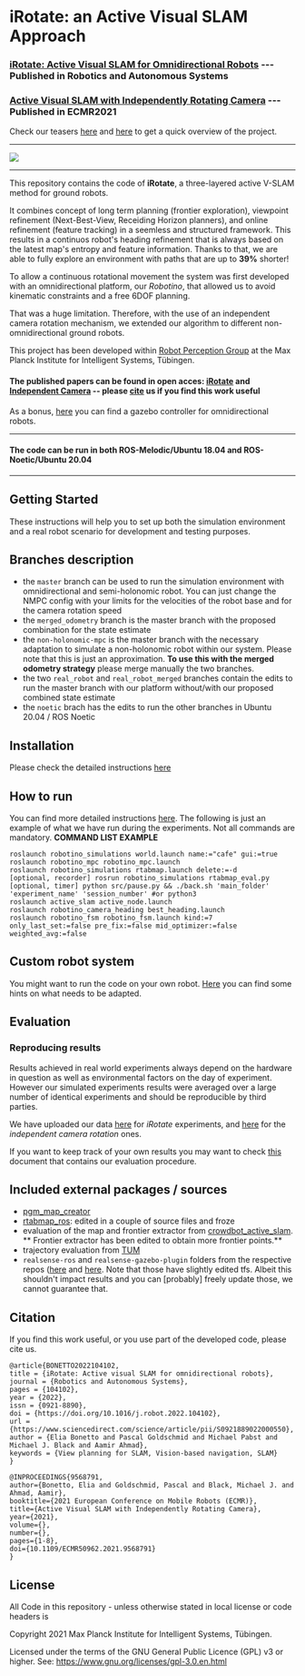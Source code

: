 # iRotate: an Active Visual SLAM Approach

### [iRotate: Active Visual SLAM for Omnidirectional Robots](https://arxiv.org/abs/2103.11641) --- Published in Robotics and Autonomous Systems 
### [Active Visual SLAM with Independently Rotating Camera](https://ieeexplore.ieee.org/document/9568791) --- Published in ECMR2021 

Check our teasers [here](https://www.youtube.com/watch?v=YFD80TxXghk) and [here](https://www.youtube.com/watch?v=syIYP-uxyg0) to get a quick overview of the project.

__________
![](https://user-images.githubusercontent.com/19806758/109616778-dca1b380-7b35-11eb-8071-be8229fbb127.png)
__________

This repository contains the code of **iRotate**, a three-layered active V-SLAM method for ground robots.

It combines concept of long term planning (frontier exploration), viewpoint refinement (Next-Best-View, Receiding Horizon planners), and online refinement (feature tracking) in a seemless and structured framework. This results in a continuos robot's heading refinement that is always based on the latest map's entropy and feature information. Thanks to that, we are able to fully explore an environment with paths that are up to **39%** shorter!

To allow a continuous rotational movement the system was first developed with an omnidirectional platform, our _Robotino_, that allowed us to avoid kinematic constraints and a free 6DOF planning.

That was a huge limitation. Therefore, with the use of an independent camera rotation mechanism, we extended our algorithm to different non-omnidirectional ground robots.

This project has been developed within [Robot Perception Group](https://ps.is.tue.mpg.de/research_fields/robot-perception-group) at the Max Planck Institute for Intelligent Systems, Tübingen.

#### The published papers can be found in open acces: [iRotate](https://arxiv.org/abs/2103.11641) and [Independent Camera](https://ieeexplore.ieee.org/document/9568791) -- please [cite](https://github.com/eliabntt/irotate_active_slam/blob/master/README.md#Citation) us if you find this work useful

As a bonus, [here](https://github.com/eliabntt/gazebo_three_wheel_omni_plugin) you can find a gazebo controller for omnidirectional robots.

__________
#### The code can be run in both ROS-Melodic/Ubuntu 18.04 and ROS-Noetic/Ubuntu 20.04
__________

## Getting Started

These instructions will help you to set up both the simulation environment and a real robot scenario for development and testing purposes. 

## Branches description
 - the `master` branch can be used to run the simulation environment with omnidirectional and semi-holonomic robot. You can just change the NMPC config with your limits for the velocities of the robot base and for the camera rotation speed
 - the `merged_odometry` branch is the master branch with the proposed combination for the state estimate
 - the `non-holonomic-mpc` is the master branch with the necessary adaptation to simulate a non-holonomic robot within our system. Please note that this is just an approximation. **To use this with the merged odometry strategy** please merge manually the two branches.
 - the two `real_robot` and `real_robot_merged` branches contain the edits to run the master branch with our platform without/with our proposed combined state estimate
 - the `noetic` brach has the edits to run the other branches in Ubuntu 20.04 / ROS Noetic


## Installation

Please check the detailed instructions [here](https://github.com/eliabntt/irotate_active_slam/blob/master/INSTALL.md)

## How to run

You can find more detailed instructions [here](https://github.com/eliabntt/irotate_active_slam/blob/master/RUNNING.md). The following is just an example of what we have run during the experiments. Not all commands are mandatory.
**COMMAND LIST EXAMPLE**

```
roslaunch robotino_simulations world.launch name:="cafe" gui:=true
roslaunch robotino_mpc robotino_mpc.launch 
roslaunch robotino_simulations rtabmap.launch delete:=-d
[optional, recorder] rosrun robotino_simulations rtabmap_eval.py  
[optional, timer] python src/pause.py && ./back.sh 'main_folder' 'experiment_name' 'session_number' #or python3
roslaunch active_slam active_node.launch
roslaunch robotino_camera_heading best_heading.launch 
roslaunch robotino_fsm robotino_fsm.launch kind:=7 only_last_set:=false pre_fix:=false mid_optimizer:=false weighted_avg:=false
```

## Custom robot system

You might want to run the code on your own robot. [Here](https://github.com/eliabntt/irotate_active_slam/blob/master/CUSTOM_ROBOT.md) you can find some hints on what needs to be adapted. 

## Evaluation

### Reproducing results
Results achieved in real world experiments always depend on the hardware in question as well as environmental factors on the day of experiment. However our simulated experiments results were averaged over a large number of identical experiments and should be reproducible by third parties. 

We have uploaded our data [here](https://keeper.mpdl.mpg.de/d/89f292ac267247df826f/) for _iRotate_ experiments, and [here](https://keeper.mpdl.mpg.de/d/fd9cbe7ec0df43c7831c/) for the _independent camera rotation_ ones. 

If you want to keep track of your own results you may want to check [this](https://github.com/eliabntt/irotate_active_slam/blob/master/RESULTS.md) document that contains our evaluation procedure.

## Included external packages / sources
- [pgm_map_creator](https://github.com/hyfan1116/pgm_map_creator)
- [rtabmap_ros](https://github.com/introlab/rtabmap_ros): edited in a couple of source files and froze
- evaluation of the map and frontier extractor from [crowdbot_active_slam](https://github.com/ethz-asl/crowdbot_active_slam).
**    Frontier extractor has been edited to obtain more frontier points.**
- trajectory evaluation from [TUM](https://vision.in.tum.de/data/datasets/rgbd-dataset/tools)
- `realsense-ros` and `realsense-gazebo-plugin` folders from the respective repos ([here](https://github.com/IntelRealSense/realsense-ros/) and [here](https://github.com/pal-robotics/realsense_gazebo_plugin). Note that those have slightly edited tfs. Albeit this shouldn't impact results and you can [probably] freely update those, we cannot guarantee that.

## Citation

If you find this work useful, or you use part of the developed code, please cite us. 

```
@article{BONETTO2022104102,
title = {iRotate: Active visual SLAM for omnidirectional robots},
journal = {Robotics and Autonomous Systems},
pages = {104102},
year = {2022},
issn = {0921-8890},
doi = {https://doi.org/10.1016/j.robot.2022.104102},
url = {https://www.sciencedirect.com/science/article/pii/S0921889022000550},
author = {Elia Bonetto and Pascal Goldschmid and Michael Pabst and Michael J. Black and Aamir Ahmad},
keywords = {View planning for SLAM, Vision-based navigation, SLAM}
}
```

```
@INPROCEEDINGS{9568791,  
author={Bonetto, Elia and Goldschmid, Pascal and Black, Michael J. and Ahmad, Aamir},  
booktitle={2021 European Conference on Mobile Robots (ECMR)},   
title={Active Visual SLAM with Independently Rotating Camera},   
year={2021},  
volume={},  
number={},  
pages={1-8},  
doi={10.1109/ECMR50962.2021.9568791}
}
```
## License

All Code in this repository - unless otherwise stated in local license or code headers is

Copyright 2021 Max Planck Institute for Intelligent Systems, Tübingen.

Licensed under the terms of the GNU General Public Licence (GPL) v3 or higher. See: https://www.gnu.org/licenses/gpl-3.0.en.html
